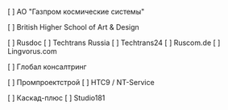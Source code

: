 



[ ] АО "Газпром космические системы"

[ ] British Higher School of Art & Design

[ ] Rusdoc
[ ] Techtrans Russia
[ ] Techtrans24
[ ] Ruscom.de
[ ] Lingvorus.com

[ ] Глобал консалтринг

[ ] Промпроектстрой
[ ] НТС9 / NT-Service

[ ] Каскад-плюс
[ ] Studio181

